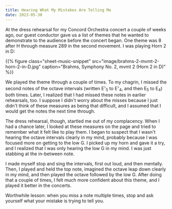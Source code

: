 ```yaml
---
title: Hearing What My Mistakes Are Telling Me
date: 2023-05-30
---
```


At the dress rehearsal for my Concord Orchestra concert a couple of weeks ago, our guest conductor gave us a list of themes that he wanted to demonstrate to the audience before the concert began. One theme was 8 after H through measure 289 in the second movement. I was playing Horn 2 in D:

{{% figure class="sheet-music-snippet"
  src="image/brahms-2-mvmt-2-horn-2-in-D.jpg" 
  caption="Brahms, Symphony No. 2, mvmt 2 (Horn 2 in D)"
%}}

We played the theme through a couple of times. To my chagrin, I missed the second notes of the octave intervals (written E<sup>♭</sup><sub>5</sub> to E<sup>♭</sup><sub>4</sub>, and then E<sub>5</sub> to E<sub>4</sub>) both times. Later, I realized that I had missed these notes in earlier rehearsals, too. I suppose I didn't worry about the misses because I just didn't think of these measures as being that difficult, and I assumed that I would get the notes the next time through.

The dress rehearsal, though, startled me out of my complacency. When I had a chance later, I looked at these measures on the page and tried to remember what it felt like to play them. I began to suspect that I wasn't hearing the octave intervals clearly in my mind, probably because I was focused more on getting to the low G. I picked up my horn and gave it a try, and I realized that I was only hearing the low G in my mind. I was just stabbing at the in-between note.

I made myself stop and sing the intervals, first out loud, and then mentally. Then, I played and held the top note, imagined the octave leap down clearly in my mind, and then played the octave followed by the low G. After doing that a couple of times, I felt much more confident about this theme, and I played it better in the concerts.

Worthwhile lesson: when you miss a note multiple times, stop and ask yourself what your mistake is trying to tell you.
